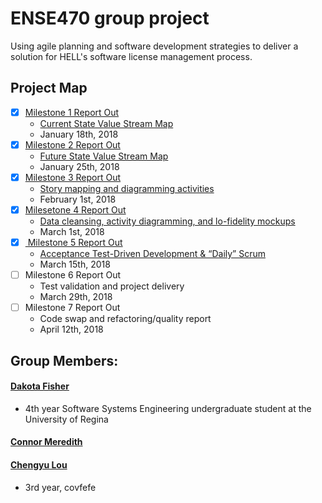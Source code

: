 # ENSE470 group project
Using agile planning and software development strategies to deliver a solution for HELL's software license management process.

## Project Map
- [x] <a href="https://github.com/OmegaHelix/ENSE470/blob/master/Milestone1/ENSE470%20Milestone%201.pptx">Milestone 1 Report Out</a>
  - <a href="https://github.com/OmegaHelix/ENSE470/blob/master/Milestone1/Current%20VSM.pdf">Current State Value Stream Map </a>
  - January 18th, 2018
- [x] <a href="https://github.com/OmegaHelix/ENSE470/blob/master/Milestone2/Milestone%202.pptx" >Milestone 2 Report Out </a>
  - <a href="https://github.com/OmegaHelix/ENSE470/blob/master/Milestone2/Future%20State%20VSM.png" >Future State Value Stream Map  </a>
  - January 25th, 2018
- [x] <a href="https://github.com/OmegaHelix/ENSE470/blob/master/Milestone3/Milestone3Presentation.pptx">Milestone 3 Report Out </a>
  - <a href="https://github.com/OmegaHelix/ENSE470/blob/master/Milestone3/Story_Map_Milestone3.jpg">Story mapping and diagramming activities </a>
  - February 1st, 2018
- [x] <a href= "https://github.com/OmegaHelix/ENSE470/blob/master/Milestone4/a4%20-%20Milestone%204%20Report%20Out.pptx" >Milesetone 4 Report Out </a>
  - <a href = "https://github.com/OmegaHelix/ENSE470/blob/master/Milestone4" > Data cleansing, activity diagramming, and lo-fidelity mockups </a>
  - March 1st, 2018
- [x] <a href="https://github.com/OmegaHelix/ENSE470/blob/master/Milestone5/Milestone5.pptx"> Milestone 5 Report Out </a>
  - <a href= "https://github.com/OmegaHelix/ENSE470/blob/master/Milestone5/"> Acceptance Test-Driven Development & “Daily” Scrum</a>
  - March 15th, 2018
- [ ] Milestone 6 Report Out
  - Test validation and project delivery
  - March 29th, 2018
- [ ] Milestone 7 Report Out
  - Code swap and refactoring/quality report
  - April 12th, 2018
## Group Members:
#### <a href="https://github.com/OmegaHelix"> Dakota Fisher </a>
- 4th year Software Systems Engineering undergraduate student at the University of Regina
#### <a href="https://github.com/connor-meredith"> Connor Meredith </a>
#### <a href="https://github.com/oscar666666"> Chengyu Lou </a>
- 3rd year, covfefe
